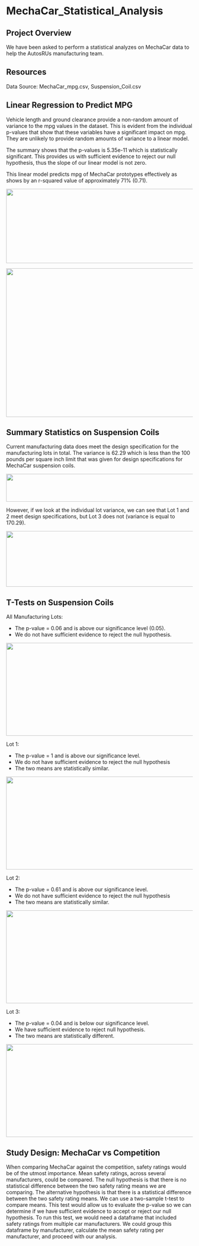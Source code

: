 # MechaCar_Statistical_Analysis

## Project Overview
We have been asked to perform a statistical analyzes on MechaCar data to help the AutosRUs manufacturing team.

## Resources
Data Source: MechaCar_mpg.csv, Suspension_Coil.csv

## Linear Regression to Predict MPG

Vehicle length and ground clearance provide a non-random amount of variance to the mpg values in the dataset. This is evident from the individual p-values that show that these variables have a significant impact on mpg. They are unlikely to provide random amounts of variance to a linear model.

The summary shows that the p-values is 5.35e-11 which is statistically significant. This provides us with sufficient evidence to reject our null hypothesis, thus the slope of our linear model is not zero. 

This linear model predicts mpg of MechaCar prototypes effectively as shows by an r-squared value of approximately 71% (0.71).

<p align="left">
   <img src="https://user-images.githubusercontent.com/91852495/161401756-7b8f160b-da31-40d5-8632-3928f50084ae.png" width="520" height="200">
</p>

<p align="left">
   <img src="https://user-images.githubusercontent.com/91852495/161401758-9e91701b-1301-4259-9411-4176cfb2fecb.png" width="520" height="400">
</p>

## Summary Statistics on Suspension Coils

Current manufacturing data does meet the design specification for the manufacturing lots in total. The variance is 62.29 which is less than the 100 pounds per square inch limit that was given for design specifications for MechaCar suspension coils.

<p align="left">
   <img src="https://user-images.githubusercontent.com/91852495/161401799-a9d0a09d-aab4-49c5-a5b8-13e86997c358.png" width="520" height="75">
</p>

However, if we look at the individual lot variance, we can see that Lot 1 and 2 meet design specifications, but Lot 3 does not (variance is equal to 170.29).

<p align="left">
   <img src="https://user-images.githubusercontent.com/91852495/161401793-bccd99c1-29fc-4d7a-95cb-60646c8a5e9d.png" width="520" height="150">
</p>

## T-Tests on Suspension Coils

All Manufacturing Lots: 
- The p-value = 0.06 and is above our significance level (0.05).
- We do not have sufficient evidence to reject the null hypothesis. 

<p align="left">
   <img src="https://user-images.githubusercontent.com/91852495/161405559-94df434b-57e9-4033-b3a4-d141fa3c17bc.png" width="520" height="250">
</p>

Lot 1:
- The p-value = 1 and is above our significance level.
- We do not have sufficient evidence to reject the null hypothesis
- The two means are statistically similar.

<p align="left">
   <img src="https://user-images.githubusercontent.com/91852495/161405556-0602a583-5806-4797-9b13-f7d537a77c49.png" width="520" height="250">
</p>

Lot 2:
- The p-value = 0.61 and is above our significance level.
- We do not have sufficient evidence to reject the null hypothesis
- The two means are statistically similar.

<p align="left">
   <img src="https://user-images.githubusercontent.com/91852495/161405557-c533938d-f651-4abe-93c4-442d49c47f1c.png" width="520" height="250">
</p>

Lot 3:
- The p-value = 0.04 and is below our significance level.
- We have sufficient evidence to reject null hypothesis.
- The two means are statistically different.

<p align="left">
   <img src="https://user-images.githubusercontent.com/91852495/161405558-a0359155-2bcd-4411-8d3a-14fb17fbc6be.png" width="520" height="250">
</p>

## Study Design: MechaCar vs Competition

When comparing MechaCar against the competition, safety ratings would be of the utmost importance. Mean safety ratings, across several manufacturers, could be compared. The null hypothesis is that there is no statistical difference between the two safety rating means we are comparing. The alternative hypothesis is that there is a statistical difference between the two safety rating means. We can use a two-sample t-test to compare means. This test would allow us to evaluate the p-value so we can determine if we have sufficient evidence to accept or reject our null hypothesis. To run this test, we would need a dataframe that included safety ratings from multiple car manufacturers. We could group this dataframe by manufacturer, calculate the mean safety rating per manufacturer, and proceed with our analysis. 




